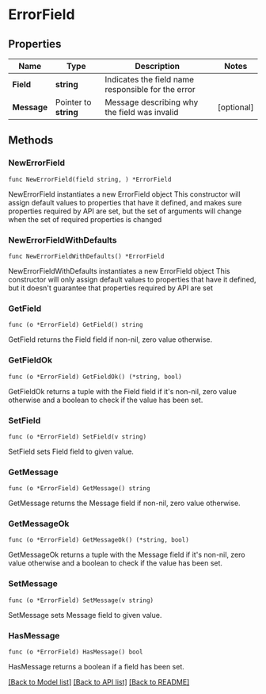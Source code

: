 # ErrorField

## Properties

Name | Type | Description | Notes
------------ | ------------- | ------------- | -------------
**Field** | **string** | Indicates the field name responsible for the error | 
**Message** | Pointer to **string** | Message describing why the field was invalid | [optional] 

## Methods

### NewErrorField

`func NewErrorField(field string, ) *ErrorField`

NewErrorField instantiates a new ErrorField object
This constructor will assign default values to properties that have it defined,
and makes sure properties required by API are set, but the set of arguments
will change when the set of required properties is changed

### NewErrorFieldWithDefaults

`func NewErrorFieldWithDefaults() *ErrorField`

NewErrorFieldWithDefaults instantiates a new ErrorField object
This constructor will only assign default values to properties that have it defined,
but it doesn't guarantee that properties required by API are set

### GetField

`func (o *ErrorField) GetField() string`

GetField returns the Field field if non-nil, zero value otherwise.

### GetFieldOk

`func (o *ErrorField) GetFieldOk() (*string, bool)`

GetFieldOk returns a tuple with the Field field if it's non-nil, zero value otherwise
and a boolean to check if the value has been set.

### SetField

`func (o *ErrorField) SetField(v string)`

SetField sets Field field to given value.


### GetMessage

`func (o *ErrorField) GetMessage() string`

GetMessage returns the Message field if non-nil, zero value otherwise.

### GetMessageOk

`func (o *ErrorField) GetMessageOk() (*string, bool)`

GetMessageOk returns a tuple with the Message field if it's non-nil, zero value otherwise
and a boolean to check if the value has been set.

### SetMessage

`func (o *ErrorField) SetMessage(v string)`

SetMessage sets Message field to given value.

### HasMessage

`func (o *ErrorField) HasMessage() bool`

HasMessage returns a boolean if a field has been set.


[[Back to Model list]](../README.md#documentation-for-models) [[Back to API list]](../README.md#documentation-for-api-endpoints) [[Back to README]](../README.md)


